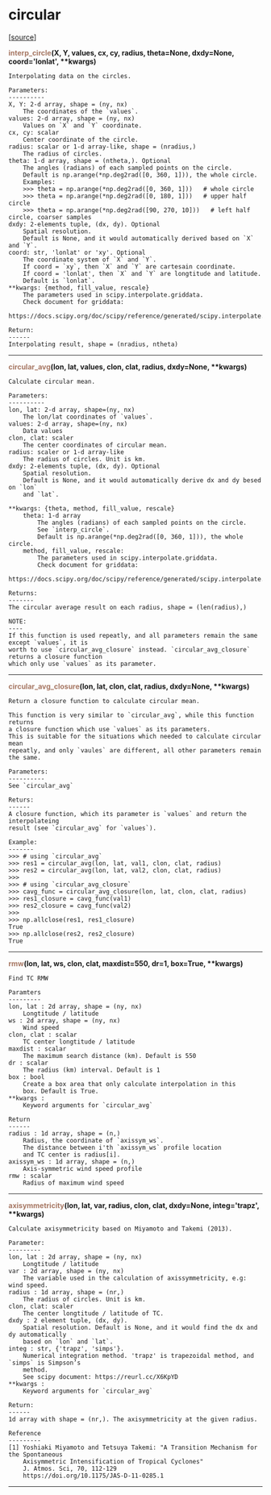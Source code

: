 # circular  

[[source](.././hurricane_tools//circular.py)]  

<span style="color:#a77864">**interp_circle**</span>**(X, Y, values, cx, cy, radius, theta=None, dxdy=None, coord='lonlat', \*\*kwargs)**

    Interpolating data on the circles.
    
    Parameters:
    ----------
    X, Y: 2-d array, shape = (ny, nx)
        The coordinates of the `values`.
    values: 2-d array, shape = (ny, nx)
        Values on `X` and `Y` coordinate.
    cx, cy: scalar
        Center coordinate of the circle.
    radius: scalar or 1-d array-like, shape = (nradius,)
        The radius of circles.
    theta: 1-d array, shape = (ntheta,). Optional
        The angles (radians) of each sampled points on the circle.
        Default is np.arange(*np.deg2rad([0, 360, 1])), the whole circle.
        Examples:
        >>> theta = np.arange(*np.deg2rad([0, 360, 1]))   # whole circle
        >>> theta = np.arange(*np.deg2rad([0, 180, 1]))   # upper half circle
        >>> theta = np.arange(*np.deg2rad([90, 270, 10]))   # left half circle, coarser samples
    dxdy: 2-elements tuple, (dx, dy). Optional
        Spatial resolution. 
        Default is None, and it would automatically derived based on `X` and `Y`.
    coord: str, 'lonlat' or 'xy'. Optional
        The coordinate system of `X` and `Y`.
        If coord = `xy`, then `X` and `Y` are cartesain coordinate.
        If coord = 'lonlat', then `X` and `Y` are longtitude and latitude.
        Default is `lonlat`.
    **kwargs: {method, fill_value, rescale}
        The parameters used in scipy.interpolate.griddata.
        Check document for griddata:
        https://docs.scipy.org/doc/scipy/reference/generated/scipy.interpolate.griddata.html
        
    Return:
    ------
    Interpolating result, shape = (nradius, ntheta)



******
<span style="color:#a77864">**circular_avg**</span>**(lon, lat, values, clon, clat, radius, dxdy=None, \*\*kwargs)**

    Calculate circular mean.
    
    Parameters:
    ----------
    lon, lat: 2-d array, shape=(ny, nx)
        The lon/lat coordinates of `values`.
    values: 2-d array, shape=(ny, nx)
        Data values
    clon, clat: scaler
        The center coordinates of circular mean.
    radius: scaler or 1-d array-like
        The radius of circles. Unit is km.
    dxdy: 2-elements tuple, (dx, dy). Optional
        Spatial resolution. 
        Default is None, and it would automatically derive dx and dy besed on `lon`
        and `lat`.
        
    **kwargs: {theta, method, fill_value, rescale}
        theta: 1-d array
            The angles (radians) of each sampled points on the circle.
            See `interp_circle`.
            Default is np.arange(*np.deg2rad([0, 360, 1])), the whole circle.
        method, fill_value, rescale:
            The parameters used in scipy.interpolate.griddata.
            Check document for griddata:
            https://docs.scipy.org/doc/scipy/reference/generated/scipy.interpolate.griddata.html
            
    Returns:
    -------
    The circular average result on each radius, shape = (len(radius),)
        
    NOTE:
    ----
    If this function is used repeatly, and all parameters remain the same except `values`, it is 
    worth to use `circular_avg_closure` instead. `circular_avg_closure` returns a closure function
    which only use `values` as its parameter.



******
<span style="color:#a77864">**circular_avg_closure**</span>**(lon, lat, clon, clat, radius, dxdy=None, \*\*kwargs)**

    Return a closure function to calculate circular mean.
    
    This function is very similar to `circular_avg`, while this function returns
    a closure function which use `values` as its parameters.
    This is suitable for the situations which needed to calculate circular mean
    repeatly, and only `vaules` are different, all other parameters remain the same.
    
    Parameters:
    ----------
    See `circular_avg`
    
    Returs:
    ------
    A closure function, which its parameter is `values` and return the interpolateing
    result (see `circular_avg` for `values`).
    
    Example:
    -------
    >>> # using `circular_avg`
    >>> res1 = circular_avg(lon, lat, val1, clon, clat, radius)
    >>> res2 = circular_avg(lon, lat, val2, clon, clat, radius)
    >>> 
    >>> # using `circular_avg_closure`
    >>> cavg_func = circular_avg_closure(lon, lat, clon, clat, radius)
    >>> res1_closure = cavg_func(val1)
    >>> res2_closure = cavg_func(val2)
    >>> 
    >>> np.allclose(res1, res1_closure)
    True
    >>> np.allclose(res2, res2_closure)
    True



******
<span style="color:#a77864">**rmw**</span>**(lon, lat, ws, clon, clat, maxdist=550, dr=1, box=True, \*\*kwargs)**

    Find TC RMW
    
    Paramters
    ---------
    lon, lat : 2d array, shape = (ny, nx)
        Longtitude / latitude
    ws : 2d array, shape = (ny, nx)
        Wind speed
    clon, clat : scalar
        TC center longtitude / latitude
    maxdist : scalar
        The maximum search distance (km). Default is 550
    dr : scalar
        The radius (km) interval. Default is 1
    box : bool
        Create a box area that only calculate interpolation in this
        box. Default is True.
    **kwargs : 
        Keyword arguments for `circular_avg`
        
    Return
    ------
    radius : 1d array, shape = (n,)
        Radius, the coordinate of `axissym_ws`.
        The distance between i'th `axissym_ws` profile location
        and TC center is radius[i].
    axissym_ws : 1d array, shape = (n,)
        Axis-symmetric wind speed profile
    rmw : scalar
        Radius of maximum wind speed



******
<span style="color:#a77864">**axisymmetricity**</span>**(lon, lat, var, radius, clon, clat, dxdy=None, integ='trapz', \*\*kwargs)**

    Calculate axisymmetricity based on Miyamoto and Takemi (2013).
    
    Parameter:
    ---------
    lon, lat : 2d array, shape = (ny, nx)
        Longtitude / latitude
    var : 2d array, shape = (ny, nx)
        The variable used in the calculation of axissymmetricity, e.g: wind speed.
    radius : 1d array, shape = (nr,)
        The radius of circles. Unit is km.
    clon, clat: scaler
        The center longtitude / latitude of TC.
    dxdy : 2 element tuple, (dx, dy).
        Spatial resolution. Default is None, and it would find the dx and dy automatically
        based on `lon` and `lat`.
    integ : str, {'trapz', 'simps'}.
        Numerical integration method. 'trapz' is trapezoidal method, and `simps` is Simpson’s
        method. 
        See scipy document: https://reurl.cc/X6KpYD
    **kwargs : 
        Keyword arguments for `circular_avg`
        
    Return:
    ------
    1d array with shape = (nr,). The axisymmetricity at the given radius.
    
    Reference
    ---------
    [1] Yoshiaki Miyamoto and Tetsuya Takemi: "A Transition Mechanism for the Spontaneous 
        Axisymmetric Intensification of Tropical Cyclones"
        J. Atmos. Sci, 70, 112-129
        https://doi.org/10.1175/JAS-D-11-0285.1



******